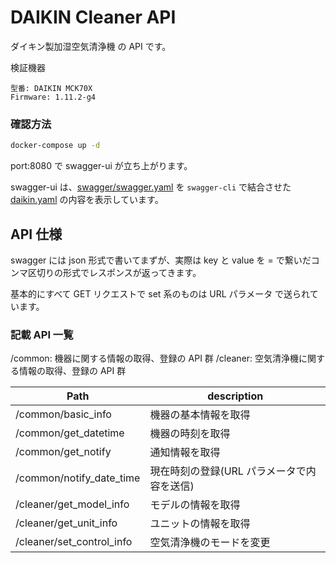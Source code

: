 # DAIKIN Cleaner API

ダイキン製加湿空気清浄機 の API です。

検証機器

```
型番: DAIKIN MCK70X
Firmware: 1.11.2-g4
```

### 確認方法

```sh
docker-compose up -d
```

port:8080 で swagger-ui が立ち上がります。

swagger-ui は、[swagger/swagger.yaml](https://github.com/nasshu2916/DAIKIN-API/blob/master/swagger/swagger.yaml) を `swagger-cli` で結合させた [daikin.yaml](https://github.com/nasshu2916/DAIKIN-API/blob/master/daikin.yaml) の内容を表示しています。

## API 仕様

swagger には json 形式で書いてまずが、実際は key と value を = で繋いだコンマ区切りの形式でレスポンスが返ってきます。

基本的にすべて GET リクエストで set 系のものは URL パラメータ で送られています。

### 記載 API 一覧

/common: 機器に関する情報の取得、登録の API 群
/cleaner: 空気清浄機に関する情報の取得、登録の API 群

| Path                      | description                                |
| ------------------------- | ------------------------------------------ |
| /common/basic_info        | 機器の基本情報を取得                       |
| /common/get_datetime      | 機器の時刻を取得                           |
| /common/get_notify        | 通知情報を取得                             |
| /common/notify_date_time  | 現在時刻の登録(URL パラメータで内容を送信) |
| /cleaner/get_model_info   | モデルの情報を取得                         |
| /cleaner/get_unit_info    | ユニットの情報を取得                       |
| /cleaner/set_control_info | 空気清浄機のモードを変更                   |
